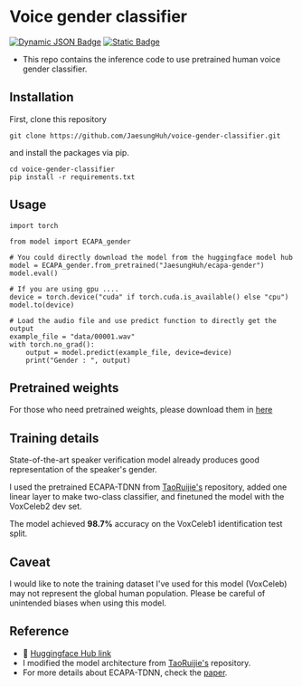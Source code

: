 # Voice gender classifier 
[![Dynamic JSON Badge](https://img.shields.io/badge/dynamic/json?url=https%3A%2F%2Fhuggingface.co%2Fapi%2Fmodels%2FJaesungHuh%2Fecapa-gender%3Fexpand%255B%255D%3Ddownloads%26expand%255B%255D%3DdownloadsAllTime&query=%24.downloadsAllTime&label=%F0%9F%A4%97%20Downloads)](https://huggingface.co/JaesungHuh/ecapa-gender)
[![Static Badge](https://img.shields.io/badge/%F0%9F%A4%97%20Spaces-Demo-blue)](https://huggingface.co/spaces/JaesungHuh/voice-gender-classifier)

- This repo contains the inference code to use pretrained human voice gender classifier.

## Installation
First, clone this repository
```
git clone https://github.com/JaesungHuh/voice-gender-classifier.git
```

and install the packages via pip.

```
cd voice-gender-classifier
pip install -r requirements.txt
```

## Usage
```
import torch

from model import ECAPA_gender

# You could directly download the model from the huggingface model hub
model = ECAPA_gender.from_pretrained("JaesungHuh/ecapa-gender")
model.eval()

# If you are using gpu .... 
device = torch.device("cuda" if torch.cuda.is_available() else "cpu")
model.to(device)

# Load the audio file and use predict function to directly get the output
example_file = "data/00001.wav"
with torch.no_grad():
    output = model.predict(example_file, device=device)
    print("Gender : ", output)
```

## Pretrained weights
For those who need pretrained weights, please download them in [here](https://drive.google.com/file/d/1ojtaa6VyUhEM49F7uEyvsLSVN3T8bbPI/view?usp=sharing)

## Training details
State-of-the-art speaker verification model already produces good representation of the speaker's gender.

I used the pretrained ECAPA-TDNN from [TaoRuijie's](https://github.com/TaoRuijie/ECAPA-TDNN) repository, added one linear layer to make two-class classifier, and finetuned the model with the VoxCeleb2 dev set.

The model achieved **98.7%** accuracy on the VoxCeleb1 identification test split.

## Caveat
I would like to note the training dataset I've used for this model (VoxCeleb) may not represent the global human population. Please be careful of unintended biases when using this model.

## Reference
- 🤗 [Huggingface Hub link](https://huggingface.co/JaesungHuh/ecapa-gender)
- I modified the model architecture from [TaoRuijie's](https://github.com/TaoRuijie/ECAPA-TDNN) repository.
- For more details about ECAPA-TDNN, check the [paper](https://arxiv.org/abs/2005.07143).
